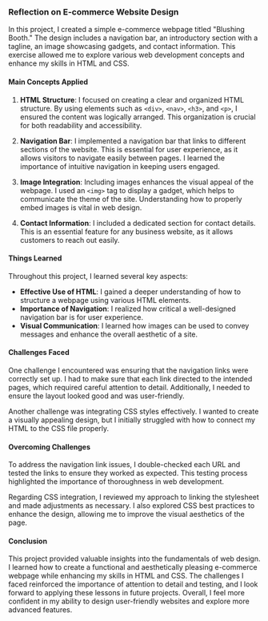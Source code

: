 ### Reflection on E-commerce Website Design

In this project, I created a simple e-commerce webpage titled "Blushing Booth." The design includes a navigation bar, an introductory section with a tagline, an image showcasing gadgets, and contact information. This exercise allowed me to explore various web development concepts and enhance my skills in HTML and CSS.

#### Main Concepts Applied

1. **HTML Structure**: I focused on creating a clear and organized HTML structure. By using elements such as `<div>`, `<nav>`, `<h3>`, and `<p>`, I ensured the content was logically arranged. This organization is crucial for both readability and accessibility.

2. **Navigation Bar**: I implemented a navigation bar that links to different sections of the website. This is essential for user experience, as it allows visitors to navigate easily between pages. I learned the importance of intuitive navigation in keeping users engaged.

3. **Image Integration**: Including images enhances the visual appeal of the webpage. I used an `<img>` tag to display a gadget, which helps to communicate the theme of the site. Understanding how to properly embed images is vital in web design.

4. **Contact Information**: I included a dedicated section for contact details. This is an essential feature for any business website, as it allows customers to reach out easily. 

#### Things Learned

Throughout this project, I learned several key aspects:

- **Effective Use of HTML**: I gained a deeper understanding of how to structure a webpage using various HTML elements.
- **Importance of Navigation**: I realized how critical a well-designed navigation bar is for user experience.
- **Visual Communication**: I learned how images can be used to convey messages and enhance the overall aesthetic of a site.

#### Challenges Faced

One challenge I encountered was ensuring that the navigation links were correctly set up. I had to make sure that each link directed to the intended pages, which required careful attention to detail. Additionally, I needed to ensure the layout looked good and was user-friendly.

Another challenge was integrating CSS styles effectively. I wanted to create a visually appealing design, but I initially struggled with how to connect my HTML to the CSS file properly.

#### Overcoming Challenges

To address the navigation link issues, I double-checked each URL and tested the links to ensure they worked as expected. This testing process highlighted the importance of thoroughness in web development.

Regarding CSS integration, I reviewed my approach to linking the stylesheet and made adjustments as necessary. I also explored CSS best practices to enhance the design, allowing me to improve the visual aesthetics of the page.

#### Conclusion

This project provided valuable insights into the fundamentals of web design. I learned how to create a functional and aesthetically pleasing e-commerce webpage while enhancing my skills in HTML and CSS. The challenges I faced reinforced the importance of attention to detail and testing, and I look forward to applying these lessons in future projects. Overall, I feel more confident in my ability to design user-friendly websites and explore more advanced features.